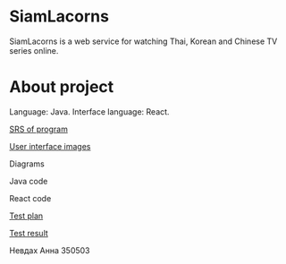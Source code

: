 # SiamLacorns
SiamLacorns is a web service for watching Thai, Korean and Chinese TV series online.

# About project
Language: Java.
Interface language: React.

[SRS of program](/Documentation/Requirements/SRS.md)

[User interface images](Documentation/Mockups)

Diagrams

Java code

React code

[Test plan](/TestPlan.md)

[Test result](/TestResults.md)

Невдах Анна 350503
